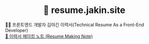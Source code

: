 <div align="center"><h1> 🥦 resume.jakin.site </h1></div>
<div> 🧑‍💻 프론트엔드 개발자 김야긴 이력서(Technical Resume As a Front-End Developer)</div>
<a href="https://broccoli-lover.notion.site/3423eacfc3754115a9584c909118147f"> 📝 이력서 메이킹 노트 (Resume Making Note) </a>
